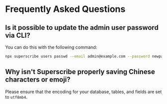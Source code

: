 # Frequently Asked Questions

>

## Is it possible to update the admin user password via CLI?

You can do this with the following command:

```sh
npx superscribe users passwd --email admin@example.com --password newpasswordhere
```

## Why isn't Superscribe properly saving Chinese characters or emoji?

Please ensure that the encoding for your database, tables, and fields are set to `utf8mb4`.
